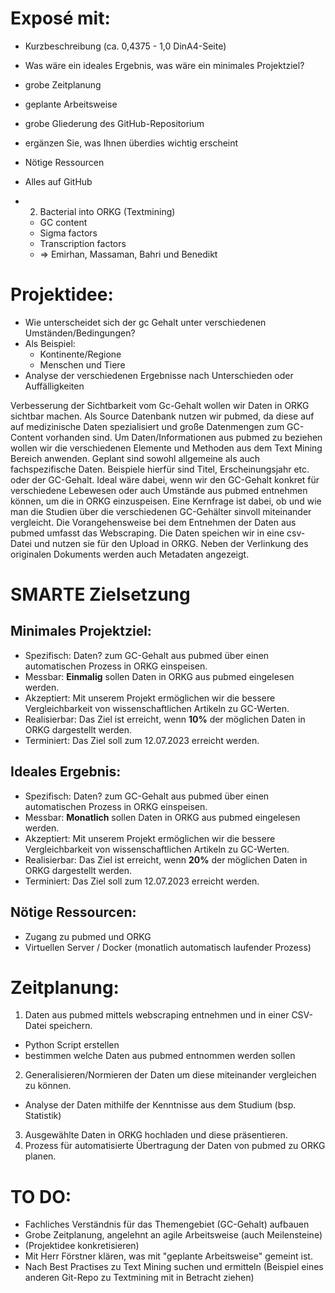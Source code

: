 # Exposé mit:

- Kurzbeschreibung (ca. 0,4375 - 1,0 DinA4-Seite)
- Was wäre ein ideales Ergebnis, was wäre ein minimales Projektziel?
- grobe Zeitplanung
- geplante Arbeitsweise
- grobe Gliederung des GitHub-Repositorium
- ergänzen Sie, was Ihnen überdies wichtig erscheint
- Nötige Ressourcen
- Alles auf GitHub

- 2. Bacterial into ORKG (Textmining)
  - GC content 
  - Sigma factors
  - Transcription factors
  - => Emirhan, Massaman, Bahri und Benedikt

# Projektidee:
- Wie unterscheidet sich der gc Gehalt unter verschiedenen Umständen/Bedingungen?
- Als Beispiel:
  - Kontinente/Regione
  - Menschen und Tiere
- Analyse der verschiedenen Ergebnisse nach Unterschieden oder Auffälligkeiten

Verbesserung der Sichtbarkeit vom Gc-Gehalt wollen wir Daten in ORKG sichtbar machen. Als Source Datenbank nutzen wir pubmed, da diese auf auf medizinische Daten spezialisiert und große Datenmengen zum GC-Content vorhanden sind.
Um Daten/Informationen aus pubmed zu beziehen wollen wir die verschiedenen Elemente und Methoden aus dem Text Mining Bereich anwenden.
Geplant sind sowohl allgemeine als auch fachspezifische Daten. Beispiele hierfür sind Titel, Erscheinungsjahr etc. oder der GC-Gehalt. Ideal wäre dabei, wenn wir den GC-Gehalt konkret für verschiedene Lebewesen oder auch Umstände aus pubmed entnehmen können, um die in ORKG einzuspeisen. Eine Kernfrage ist dabei, ob und wie man die Studien über die verschiedenen GC-Gehälter sinvoll miteinander vergleicht. 
Die Vorangehensweise bei dem Entnehmen der Daten aus pubmed umfasst das Webscraping. Die Daten speichen wir in eine csv-Datei und nutzen sie für den Upload in ORKG.
Neben der Verlinkung des originalen Dokuments werden auch Metadaten angezeigt.


# SMARTE Zielsetzung
## Minimales Projektziel:

- Spezifisch: Daten? zum GC-Gehalt aus pubmed über einen automatischen Prozess in ORKG einspeisen. 
- Messbar: **Einmalig** sollen Daten in ORKG aus pubmed eingelesen werden. 
- Akzeptiert: Mit unserem Projekt ermöglichen wir die bessere Vergleichbarkeit von wissenschaftlichen Artikeln zu GC-Werten.  
- Realisierbar: Das Ziel ist erreicht, wenn **10%** der möglichen Daten in ORKG dargestellt werden.
- Terminiert: Das Ziel soll zum 12.07.2023 erreicht werden.

## Ideales Ergebnis:
- Spezifisch: Daten? zum GC-Gehalt aus pubmed über einen automatischen Prozess in ORKG einspeisen. 
- Messbar: **Monatlich** sollen Daten in ORKG aus pubmed eingelesen werden. 
- Akzeptiert: Mit unserem Projekt ermöglichen wir die bessere Vergleichbarkeit von wissenschaftlichen Artikeln zu GC-Werten.  
- Realisierbar: Das Ziel ist erreicht, wenn **20%** der möglichen Daten in ORKG dargestellt werden.
- Terminiert: Das Ziel soll zum 12.07.2023 erreicht werden.

## Nötige Ressourcen:
- Zugang zu pubmed und ORKG
- Virtuellen Server / Docker (monatlich automatisch laufender Prozess)

# Zeitplanung:
1. Daten aus pubmed mittels webscraping entnehmen und in einer CSV-Datei speichern.
  - Python Script erstellen
  - bestimmen welche Daten aus pubmed entnommen werden sollen
2. Generalisieren/Normieren der Daten um diese miteinander vergleichen zu können.
  - Analyse der Daten mithilfe der Kenntnisse aus dem Studium (bsp. Statistik)
3. Ausgewählte Daten in ORKG hochladen und diese präsentieren.
4. Prozess für automatisierte Übertragung der Daten von pubmed zu ORKG planen.

# TO DO:
- Fachliches Verständnis für das Themengebiet (GC-Gehalt) aufbauen
- Grobe Zeitplanung, angelehnt an agile Arbeitsweise (auch Meilensteine)
- (Projektidee konkretisieren)
- Mit Herr Förstner klären, was mit "geplante Arbeitsweise" gemeint ist.
- Nach Best Practises zu Text Mining suchen und ermitteln (Beispiel eines anderen Git-Repo zu Textmining mit in Betracht ziehen)
